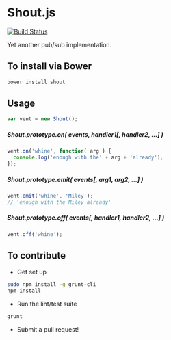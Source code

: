 Shout.js
========

[![Build Status](https://travis-ci.org/spmurrayzzz/Shout.js.png?branch=master)](https://travis-ci.org/spmurrayzzz/Shout.js)

Yet another pub/sub implementation.

## To install via Bower

```bash
bower install shout
```

## Usage

```javascript
var vent = new Shout();
```

##### Shout.prototype.on( events, handler1[, handler2, ...] )

```javascript
vent.on('whine', function( arg ) {
  console.log('enough with the' + arg + 'already');
});
```

##### Shout.prototype.emit( events[, arg1, arg2, ...] )

```javascript
vent.emit('whine', 'Miley');
// 'enough with the Miley already'
```

##### Shout.prototype.off( events[, handler1, handler2, ...] )

```javascript
vent.off('whine');
```

## To contribute

- Get set up

```bash
sudo npm install -g grunt-cli
npm install
```

- Run the lint/test suite

```bash
grunt
```

- Submit a pull request!
